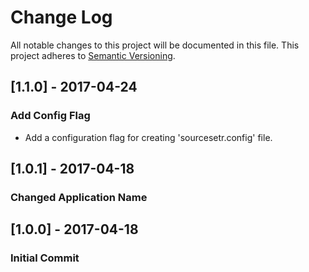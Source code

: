 # Change Log
All notable changes to this project will be documented in this file.
This project adheres to [Semantic Versioning](http://semver.org/).

## [1.1.0] - 2017-04-24
### Add Config Flag
- Add a configuration flag for creating 'sourcesetr.config' file.

## [1.0.1] - 2017-04-18
### Changed Application Name

## [1.0.0] - 2017-04-18
### Initial Commit
